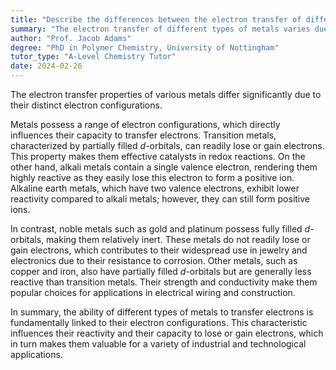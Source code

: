 ```yaml
---
title: "Describe the differences between the electron transfer of different types of metals"
summary: "The electron transfer of different types of metals varies due to their unique electron configurations."
author: "Prof. Jacob Adams"
degree: "PhD in Polymer Chemistry, University of Nottingham"
tutor_type: "A-Level Chemistry Tutor"
date: 2024-02-26
---
```


The electron transfer properties of various metals differ significantly due to their distinct electron configurations.

Metals possess a range of electron configurations, which directly influences their capacity to transfer electrons. Transition metals, characterized by partially filled $d$-orbitals, can readily lose or gain electrons. This property makes them effective catalysts in redox reactions. On the other hand, alkali metals contain a single valence electron, rendering them highly reactive as they easily lose this electron to form a positive ion. Alkaline earth metals, which have two valence electrons, exhibit lower reactivity compared to alkali metals; however, they can still form positive ions.

In contrast, noble metals such as gold and platinum possess fully filled $d$-orbitals, making them relatively inert. These metals do not readily lose or gain electrons, which contributes to their widespread use in jewelry and electronics due to their resistance to corrosion. Other metals, such as copper and iron, also have partially filled $d$-orbitals but are generally less reactive than transition metals. Their strength and conductivity make them popular choices for applications in electrical wiring and construction.

In summary, the ability of different types of metals to transfer electrons is fundamentally linked to their electron configurations. This characteristic influences their reactivity and their capacity to lose or gain electrons, which in turn makes them valuable for a variety of industrial and technological applications.
    